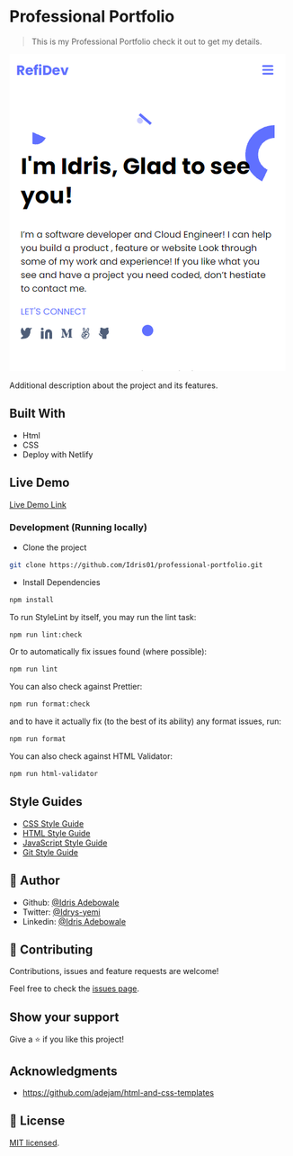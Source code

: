 # Professional Portfolio

> This is my Professional Portfolio check it out to get my details.

![screenshot](./app_screenshot.png)

Additional description about the project and its features.

## Built With

- Html
- CSS
- Deploy with Netlify

## Live Demo

[Live Demo Link](https://livedemo.com)

### Development (Running locally)

- Clone the project

```bash
git clone https://github.com/Idris01/professional-portfolio.git

```

- Install Dependencies

```bash
npm install
```

To run StyleLint by itself, you may run the lint task:

```bash
npm run lint:check
```

Or to automatically fix issues found (where possible):

```bash
npm run lint
```

You can also check against Prettier:

```bash
npm run format:check
```

and to have it actually fix (to the best of its ability) any format issues, run:

```bash
npm run format
```

You can also check against HTML Validator:

```bash
npm run html-validator
```

## Style Guides

- [CSS Style Guide](http://udacity.github.io/frontend-nanodegree-styleguide/css.html)
- [HTML Style Guide](http://udacity.github.io/frontend-nanodegree-styleguide/index.html)
- [JavaScript Style Guide](http://udacity.github.io/frontend-nanodegree-styleguide/javascript.html)
- [Git Style Guide](https://udacity.github.io/git-styleguide/)

## 👤 Author

- Github: [@Idris Adebowale](https://github.com/idris01)
- Twitter: [@Idrys-yemi](https://twitter.com/author/Idrys-yemi)
- Linkedin: [@Idris Adebowale](https://www.linkedin.com/in/idris-adebowale-ab4208ab/)

## 🤝 Contributing

Contributions, issues and feature requests are welcome!

Feel free to check the [issues page](../../issues).

## Show your support

Give a ⭐️ if you like this project!

## Acknowledgments

- https://github.com/adejam/html-and-css-templates

## 📝 License

[MIT licensed](./LICENSE).
